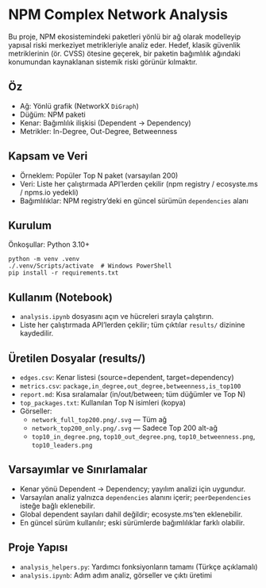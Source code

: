 # NPM Complex Network Analysis

Bu proje, NPM ekosistemindeki paketleri yönlü bir ağ olarak modelleyip yapısal riski merkeziyet metrikleriyle analiz eder. Hedef, klasik güvenlik metriklerinin (ör. CVSS) ötesine geçerek, bir paketin bağımlılık ağındaki konumundan kaynaklanan sistemik riski görünür kılmaktır.

## Öz
- Ağ: Yönlü grafik (NetworkX `DiGraph`)
- Düğüm: NPM paketi
- Kenar: Bağımlılık ilişkisi (Dependent → Dependency)
- Metrikler: In-Degree, Out-Degree, Betweenness

## Kapsam ve Veri
- Örneklem: Popüler Top N paket (varsayılan 200)
- Veri: Liste her çalıştırmada API’lerden çekilir (npm registry / ecosyste.ms / npms.io yedekli)
- Bağımlılıklar: NPM registry’deki en güncel sürümün `dependencies` alanı

## Kurulum
Önkoşullar: Python 3.10+
```
python -m venv .venv
./.venv/Scripts/activate  # Windows PowerShell
pip install -r requirements.txt
```

## Kullanım (Notebook)
- `analysis.ipynb` dosyasını açın ve hücreleri sırayla çalıştırın.
- Liste her çalıştırmada API’lerden çekilir; tüm çıktılar `results/` dizinine kaydedilir.

## Üretilen Dosyalar (results/)
- `edges.csv`: Kenar listesi (source=dependent, target=dependency)
- `metrics.csv`: `package,in_degree,out_degree,betweenness,is_top100`
- `report.md`: Kısa sıralamalar (in/out/between; tüm düğümler ve Top N)
- `top_packages.txt`: Kullanılan Top N isimleri (kopya)
- Görseller:
  - `network_full_top200.png/.svg` — Tüm ağ
  - `network_top200_only.png/.svg` — Sadece Top 200 alt-ağ
  - `top10_in_degree.png`, `top10_out_degree.png`, `top10_betweenness.png`, `top10_leaders.png`

## Varsayımlar ve Sınırlamalar
- Kenar yönü Dependent → Dependency; yayılım analizi için uygundur.
- Varsayılan analiz yalnızca `dependencies` alanını içerir; `peerDependencies` isteğe bağlı eklenebilir.
- Global dependent sayıları dahil değildir; ecosyste.ms’ten eklenebilir.
- En güncel sürüm kullanılır; eski sürümlerde bağımlılıklar farklı olabilir.

## Proje Yapısı
- `analysis_helpers.py`: Yardımcı fonksiyonların tamamı (Türkçe açıklamalı)
- `analysis.ipynb`: Adım adım analiz, görseller ve çıktı üretimi
